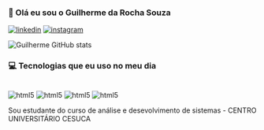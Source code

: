 

### 👋 Olá eu sou o Guilherme da Rocha Souza 

[![linkedin](https://img.shields.io/badge/LinkedIn-0077B5?style=for-the-badge&logo=linkedin&logoColor=white)](https://www.linkedin.com/in/guilhermerochaads/)
[![instagram](https://img.shields.io/badge/Instagram-E4405F?style=for-the-badge&logo=instagram&logoColor=white)](https://www.instagram.com/rocha.aa_/)

![Guilherme GitHub stats](https://github-readme-stats.vercel.app/api?username=guilhermerochasouza&show_icons=true&theme=radical)


### 💻 Tecnologias que eu uso no meu dia

<div style="display: inline_block"><br/>

<img aLign="center" aLt="html5" src="https://img.shields.io/badge/HTML5-E34F26?style=for-the-badge&logo=html5&logoColor=white"/>
<img aLign="center" aLt="html5" src="https://img.shields.io/badge/CSS-239120?&style=for-the-badge&logo=css3&logoColor=white"/>

<img aLign="center" aLt="html5" src="https://img.shields.io/badge/JavaScript-F7DF1E?style=for-the-badge&logo=javascript&logoColor=black"/>
<img aLign="center" aLt="html5" src="https://img.shields.io/badge/TypeScript-007ACC?style=for-the-badge&logo=typescript&logoColor=white"/>

</div>

Sou estudante do curso de análise e desevolvimento de sistemas - CENTRO UNIVERSITÁRIO CESUCA
